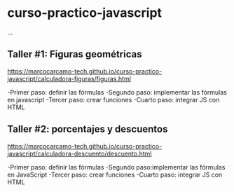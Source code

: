 # curso-practico-javascript


...

## Taller #1: Figuras geométricas

https://marcocarcamo-tech.github.io/curso-practico-javascript/calculadora-figuras/figuras.html

-Primer paso: definir las fórmulas
-Segundo paso: implementar las fórmulas en javascript
-Tercer paso: crear funciones
-Cuarto paso: integrar JS con HTML

## Taller #2: porcentajes y descuentos

https://marcocarcamo-tech.github.io/curso-practico-javascript/calculadora-descuento/descuento.html

-Primer paso: definir las fórmulas
-Segundo paso:implementar las fórmulas en JavaScript
-Tercer paso: crear funciones
-Cuarto paso: integrar JS con HTML

